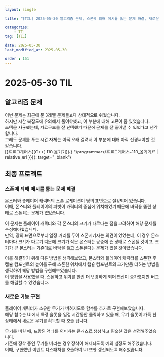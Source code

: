 ```yaml
---
layout: single

title: "[TIL] 2025-05-30 알고리즘 문제, 스폰에 의해 메시를 뚫는 문제 해결, 새로운 기능 구현"

categories:
    - TIL
tag: [TIL]

date: 2025-05-30
last_modified_at: 2025-05-30

order : 151
---
```


# 2025-05-30 TIL

## 알고리즘 문제

이번 문제는 최근에 푼 3레벨 문제들보다 상대적으로 쉬웠습니다.  
하지만 시간 복잡도에 유의해서 풀어야했고, 이 부분에 대해 고민이 좀 있었습니다.  
스택을 사용했는데, 자료구조를 잘 선택했기 때문에 문제를 잘 풀어낼 수 있었다고 생각합니다.  
그래도 문제를 푸는 시간 자체는 아직 오래 걸려서 이 부분에 대해 아직 신경써야할 것 같습니다.  
[[프로그래머스][C++] 110 옮기기]({{ "/programmers/프로그래머스-110_옮기기/" | relative_url }}){: target="_blank"}

## 최종 프로젝트

### 스폰에 의해 메시를 뚫는 문제 해결

몬스터와 플레이어 캐릭터의 스폰 로케이션이 땅의 표면으로 설정되어 있습니다.  
이때, 몬스터와 플레이어의 피벗이 캐릭터의 중심에 위치해있기 때문에 바닥을 뚫린 상태로 스폰되는 문제가 있었습니다.

이 문제는 플레이어 캐릭터와 각 몬스터의 크기가 다르다는 점을 고려하여 해당 문제를 수정해야했습니다.  
만약, 땅의 표면으로부터 일정 거리를 두어 스폰시키자는 의견이 있었는데, 이 경우 몬스터마다 크기가 다르기 때문에 크기가 작은 몬스터는 공중에 뜬 상태로 스폰될 것이고, 크기가 큰 몬스터는 기존대로 바닥을 뚫고 스폰된다는 문제가 있을 것이었습니다.

이를 해결하기 위해 다른 방법을 생각해보았고, 몬스터와 플레이어 캐릭터를 스폰한 후 캡슐 컴포넌트의 높이를 구해 스폰한 위치에서 캡슐 컴포넌트의 크기만큼 더하는 방법을 생각하여 해당 방법을 구현해보았습니다.  
이 방법을 사용했을 때, 스폰하고 위치를 한번 더 변경하게 되어 연산이 증가했지만 버그를 해결할 수 있었습니다.

### 새로운 기능 구현

플레이어 캐릭터가 소유한 무기가 버려지도록 함수를 추가로 구현해보았습니다.  
해당 함수는 UI에서 특정 슬롯을 일정 시간동안 클릭하고 있을 때, 무기 슬롯이 가득 찬 상태에서 새로운 무기를 획득할 때 호출 됩니다.

무기를 버릴 때, 드랍된 액터를 의미하는 클래스로 생성하고 필요한 값을 설정해주었습니다.  
기존에 장착 중인 무기를 버리는 경우 장착이 해제되도록 예외 설정도 해주었습니다.  
이때, 구현했던 이벤트 디스패처를 호출하여 UI 또한 갱신되도록 해주었습니다.